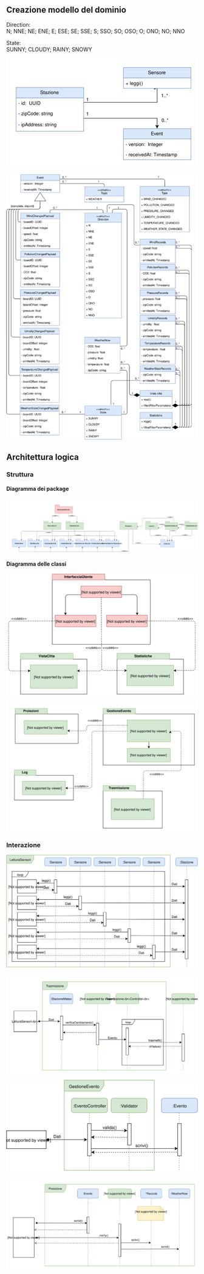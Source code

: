 ## Creazione modello del dominio

Direction:<br>N; NNE; NE; ENE; E; ESE; SE; SSE; S; SSO; SO; OSO; O; ONO; NO; NNO

State:<br>SUNNY; CLOUDY; RAINY; SNOWY

![](resources/DominioStazione.svg)

![](resources/ModelloDelDominio.svg)

## Architettura logica

### Struttura

#### Diagramma dei package

![](resources/StrutturaPackage.svg)

#### Diagramma delle classi

![](resources/DiagrammaClassiUtente.svg)

![](resources/DiagrammaClassiSistema.svg)

### Interazione

![](resources/InteractionLetturaSensori.svg)

![](resources/InteractionTrasmissione.svg)

![](resources/InteractionGestioneEvento.svg)

![](resources/InteractionProiezione.svg)